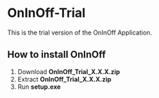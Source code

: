 # OnInOff-Trial
This is the trial version of the OnInOff Application.

## How to install OnInOff

1. Download **OnInOff_Trial_X.X.X.zip**
2. Extract **OnInOff_Trial_X.X.X.zip**
3. Run **setup.exe**
